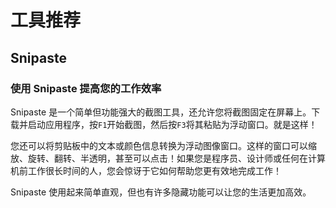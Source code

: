 # 工具推荐
## Snipaste

### 使用 Snipaste 提高您的工作效率

Snipaste 是一个简单但功能强大的截图工具，还允许您将截图固定在屏幕上。下载并启动应用程序，按`F1`开始截图，然后按`F3`将其粘贴为浮动窗口。就是这样！

您还可以将剪贴板中的文本或颜色信息转换为浮动图像窗口。这样的窗口可以缩放、旋转、翻转、半透明，甚至可以点击！如果您是程序员、设计师或任何在计算机前工作很长时间的人，您会惊讶于它如何帮助您更有效地完成工作！

Snipaste 使用起来简单直观，但也有许多隐藏功能可以让您的生活更加高效。